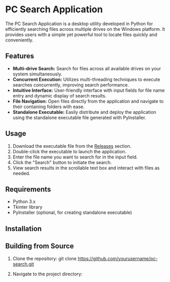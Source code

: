 # PC Search Application

The PC Search Application is a desktop utility developed in Python for efficiently searching files across multiple drives on the Windows platform. It provides users with a simple yet powerful tool to locate files quickly and conveniently.

## Features

- **Multi-drive Search:** Search for files across all available drives on your system simultaneously.
- **Concurrent Execution:** Utilizes multi-threading techniques to execute searches concurrently, improving search performance.
- **Intuitive Interface:** User-friendly interface with input fields for file name entry and dynamic display of search results.
- **File Navigation:** Open files directly from the application and navigate to their containing folders with ease.
- **Standalone Executable:** Easily distribute and deploy the application using the standalone executable file generated with PyInstaller.

## Usage

1. Download the executable file from the [Releases](https://github.com/yourusername/pc-search/releases) section.
2. Double-click the executable to launch the application.
3. Enter the file name you want to search for in the input field.
4. Click the "Search" button to initiate the search.
5. View search results in the scrollable text box and interact with files as needed.

## Requirements

- Python 3.x
- Tkinter library
- PyInstaller (optional, for creating standalone executable)

## Installation


## Building from Source

1. Clone the repository: git clone https://github.com/yourusername/pc-search.git

2. Navigate to the project directory: 

